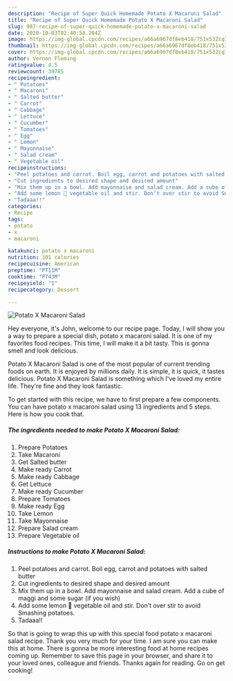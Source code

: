 ```yaml
---
description: "Recipe of Super Quick Homemade Potato X Macaroni Salad"
title: "Recipe of Super Quick Homemade Potato X Macaroni Salad"
slug: 987-recipe-of-super-quick-homemade-potato-x-macaroni-salad
date: 2020-10-03T02:40:58.204Z
image: https://img-global.cpcdn.com/recipes/a66a6967df8eb418/751x532cq70/potato-x-macaroni-salad-recipe-main-photo.jpg
thumbnail: https://img-global.cpcdn.com/recipes/a66a6967df8eb418/751x532cq70/potato-x-macaroni-salad-recipe-main-photo.jpg
cover: https://img-global.cpcdn.com/recipes/a66a6967df8eb418/751x532cq70/potato-x-macaroni-salad-recipe-main-photo.jpg
author: Vernon Fleming
ratingvalue: 4.5
reviewcount: 39785
recipeingredient:
- " Potatoes"
- " Macaroni"
- " Salted butter"
- " Carrot"
- " Cabbage"
- " Lettuce"
- " Cucumber"
- " Tomatoes"
- " Egg"
- " Lemon"
- " Mayonnaise"
- " Salad cream"
- " Vegetable oil"
recipeinstructions:
- "Peel potatoes and carrot. Boil egg, carrot and potatoes with salted butter"
- "Cut ingredients to desired shape and desired amount"
- "Mix them up in a bowl. Add mayonnaise and salad cream. Add a cube of maggi and some sugar (if you wish)"
- "Add some lemon 🍋 vegetable oil and stir. Don’t over stir to avoid Smashing potatoes."
- "Tadaaa!!"
categories:
- Recipe
tags:
- potato
- x
- macaroni

katakunci: potato x macaroni 
nutrition: 101 calories
recipecuisine: American
preptime: "PT11M"
cooktime: "PT43M"
recipeyield: "1"
recipecategory: Dessert

---
```



![Potato X Macaroni Salad](https://img-global.cpcdn.com/recipes/a66a6967df8eb418/751x532cq70/potato-x-macaroni-salad-recipe-main-photo.jpg)

Hey everyone, it's John, welcome to our recipe page. Today, I will show you a way to prepare a special dish, potato x macaroni salad. It is one of my favorites food recipes. This time, I will make it a bit tasty. This is gonna smell and look delicious.



Potato X Macaroni Salad is one of the most popular of current trending foods on earth. It is enjoyed by millions daily. It is simple, it is quick, it tastes delicious. Potato X Macaroni Salad is something which I've loved my entire life. They're fine and they look fantastic.


To get started with this recipe, we have to first prepare a few components. You can have potato x macaroni salad using 13 ingredients and 5 steps. Here is how you cook that.

<!--inarticleads1-->

##### The ingredients needed to make Potato X Macaroni Salad:

1. Prepare  Potatoes
1. Take  Macaroni
1. Get  Salted butter
1. Make ready  Carrot
1. Make ready  Cabbage
1. Get  Lettuce
1. Make ready  Cucumber
1. Prepare  Tomatoes
1. Make ready  Egg
1. Take  Lemon
1. Take  Mayonnaise
1. Prepare  Salad cream
1. Prepare  Vegetable oil




<!--inarticleads2-->

##### Instructions to make Potato X Macaroni Salad:

1. Peel potatoes and carrot. Boil egg, carrot and potatoes with salted butter
1. Cut ingredients to desired shape and desired amount
1. Mix them up in a bowl. Add mayonnaise and salad cream. Add a cube of maggi and some sugar (if you wish)
1. Add some lemon 🍋 vegetable oil and stir. Don’t over stir to avoid Smashing potatoes.
1. Tadaaa!!




So that is going to wrap this up with this special food potato x macaroni salad recipe. Thank you very much for your time. I am sure you can make this at home. There is gonna be more interesting food at home recipes coming up. Remember to save this page in your browser, and share it to your loved ones, colleague and friends. Thanks again for reading. Go on get cooking!
